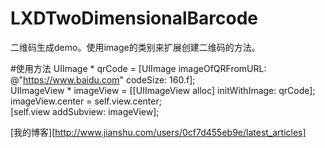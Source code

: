 # LXDTwoDimensionalBarcode
二维码生成demo。使用image的类别来扩展创建二维码的方法。

#使用方法
UIImage * qrCode = [UIImage imageOfQRFromURL: @"https://www.baidu.com" codeSize: 160.f];<br>
UIImageView * imageView = [[UIImageView alloc] initWithImage: qrCode];<br>
imageView.center = self.view.center;<br>
[self.view addSubview: imageView];<br>

[我的博客][http://www.jianshu.com/users/0cf7d455eb9e/latest_articles]
